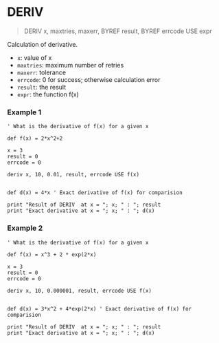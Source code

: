 # DERIV

> DERIV x, maxtries, maxerr, BYREF result, BYREF errcode USE expr

Calculation of derivative.


* `x`: value of x
* `maxtries`: maximum number of retries
* `maxerr`: tolerance
* `errcode`: 0 for success; otherwise calculation error
* `result`: the result
* `expr`: the function f(x)

### Example 1

```
' What is the derivative of f(x) for a given x

def f(x) = 2*x^2+2

x = 3
result = 0
errcode = 0

deriv x, 10, 0.01, result, errcode USE f(x)


def d(x) = 4*x ' Exact derivative of f(x) for comparision

print "Result of DERIV  at x = "; x; " : "; result
print "Exact derivative at x = "; x; " : "; d(x)
```

### Example 2

```
' What is the derivative of f(x) for a given x

def f(x) = x^3 + 2 * exp(2*x)

x = 3
result = 0
errcode = 0

deriv x, 10, 0.000001, result, errcode USE f(x)


def d(x) = 3*x^2 + 4*exp(2*x) ' Exact derivative of f(x) for comparision

print "Result of DERIV  at x = "; x; " : "; result
print "Exact derivative at x = "; x; " : "; d(x)
```
